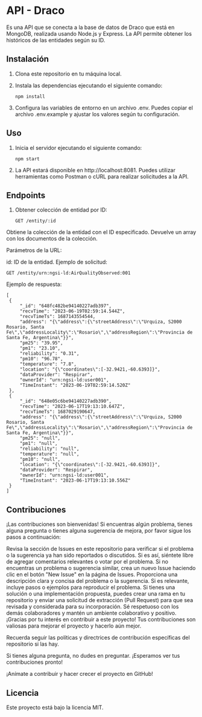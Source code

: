 # API - Draco

Es una API que se conecta a la base de datos de Draco que está en MongoDB, realizada usando Node.js y Express.
La API permite obtener los históricos de las entidades según su ID.

## Instalación

1. Clona este repositorio en tu máquina local.
2. Instala las dependencias ejecutando el siguiente comando:

   ```shell
   npm install
3. Configura las variables de entorno en un archivo .env. Puedes copiar el archivo .env.example y ajustar los valores según tu configuración.

## Uso

1. Inicia el servidor ejecutando el siguiente comando:

   ```shell
   npm start
2. La API estará disponible en http://localhost:8081. Puedes utilizar herramientas como Postman o cURL para realizar solicitudes a la API.

## Endpoints

1. Obtener colección de entidad por ID:

   ```shell
   GET /entity/:id
   ```
Obtiene la colección de la entidad con el ID especificado. Devuelve un array con los documentos de la colección.

Parámetros de la URL:

id: ID de la entidad.
Ejemplo de solicitud:

   ```shell
   GET /entity/urn:ngsi-ld:AirQualityObserved:001
   ```
Ejemplo de respuesta:

   ```shell
   [
    {
        "_id": "648fc482be94140227adb397",
        "recvTime": "2023-06-19T02:59:14.544Z",
        "recvTimeTs": 1687143554544,
        "address": "{\"address\":{\"streetAddress\":\"Urquiza, S2000 Rosario, Santa Fe\",\"addressLocality\":\"Rosario\",\"addressRegion\":\"Provincia de Santa Fe, Argentina\"}}",
        "pm25": "39.95",
        "pm1": "23.10",
        "reliability": "0.31",
        "pm10": "96.78",
        "temperature": "7.8",
        "location": "{\"coordinates\":[-32.9421,-60.6393]}",
        "dataProvider": "Respirar",
        "ownerId": "urn:ngsi-ld:user001",
        "TimeInstant": "2023-06-19T02:59:14.520Z"
    },
    {
        "_id": "648e05c6be94140227adb390",
        "recvTime": "2023-06-17T19:13:10.647Z",
        "recvTimeTs": 1687029190647,
        "address": "{\"address\":{\"streetAddress\":\"Urquiza, S2000 Rosario, Santa Fe\",\"addressLocality\":\"Rosario\",\"addressRegion\":\"Provincia de Santa Fe, Argentina\"}}",
        "pm25": "null",
        "pm1": "null",
        "reliability": "null",
        "temperature": "null",
        "pm10": "null",
        "location": "{\"coordinates\":[-32.9421,-60.6393]}",
        "dataProvider": "Respirar",
        "ownerId": "urn:ngsi-ld:user001",
        "TimeInstant": "2023-06-17T19:13:10.556Z"
    }
   ]
   ```

## Contribuciones

¡Las contribuciones son bienvenidas! Si encuentras algún problema, tienes alguna pregunta o tienes alguna sugerencia de mejora, por favor sigue los pasos a continuación:

Revisa la sección de Issues en este repositorio para verificar si el problema o la sugerencia ya han sido reportados o discutidos. Si es así, siéntete libre de agregar comentarios relevantes o votar por el problema.
Si no encuentras un problema o sugerencia similar, crea un nuevo Issue haciendo clic en el botón "New Issue" en la página de Issues.
Proporciona una descripción clara y concisa del problema o la sugerencia. Si es relevante, incluye pasos o ejemplos para reproducir el problema.
Si tienes una solución o una implementación propuesta, puedes crear una rama en tu repositorio y enviar una solicitud de extracción (Pull Request) para que sea revisada y considerada para su incorporación.
Sé respetuoso con los demás colaboradores y mantén un ambiente colaborativo y positivo.
¡Gracias por tu interés en contribuir a este proyecto! Tus contribuciones son valiosas para mejorar el proyecto y hacerlo aún mejor.

Recuerda seguir las políticas y directrices de contribución específicas del repositorio si las hay.

Si tienes alguna pregunta, no dudes en preguntar. ¡Esperamos ver tus contribuciones pronto!

¡Anímate a contribuir y hacer crecer el proyecto en GitHub!

## Licencia
Este proyecto está bajo la licencia MIT.